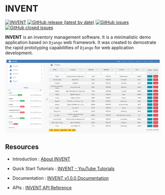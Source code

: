 # INVENT

[![INVENT](https://img.shields.io/badge/INVENT-python-blue)](#)
[![GitHub release (latest by date)](https://img.shields.io/github/v/release/JoshiGirish/InventoryManagement)](https://github.com/JoshiGirish/InventoryManagement/releases/tag/v1.0.0)
[![GitHub issues](https://img.shields.io/github/issues-raw/JoshiGirish/InventoryManagement?color=red)](https://github.com/JoshiGirish/InventoryManagement/issues)
[![GitHub closed issues](https://img.shields.io/github/issues-closed-raw/JoshiGirish/InventoryManagement?color=green)](https://github.com/JoshiGirish/InventoryManagement/issues?q=is%3Aissue+is%3Aclosed)


**INVENT** is an inventory management software. It is a minimalistic demo application based on `Django` web framework. It was created to demostrate the rapid prototyping capabililties of `Django` for web application development.

![INVENT](/docs/images/main.png)


## Resources

- Introduction : [About INVENT](https://inventory-management.readthedocs.io/en/latest/about.html)

- Quick Start Tutorials : [INVENT - YouTube Tutorials](https://inventory-management.readthedocs.io/en/latest/tutorials.html)

- Documentation : [INVENT v1.0.0 Documentation](https://inventory-management.readthedocs.io/en/latest/index.html)

- APIs : [INVENT API Reference](https://inventory-management.readthedocs.io/en/latest/autoapi/index.html)

